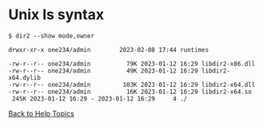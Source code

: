 # Unix ls syntax

```
$ dir2 --show mode,owner

drwxr-xr-x one234/admin        2023-02-08 17:44 runtimes

-rw-r--r-- one234/admin          79K 2023-01-12 16:29 libdir2-x86.dll
-rw-r--r-- one234/admin          49K 2023-01-12 16:29 libdir2-x64.dylib
-rw-r--r-- one234/admin         103K 2023-01-12 16:29 libdir2-x64.dll
-rw-r--r-- one234/admin          16K 2023-01-12 16:29 libdir2-x64.so
 245K 2023-01-12 16:29 - 2023-01-12 16:29     4 ./
 ```
 [Back to Help Topics](https://github.com/ck-yung/dir2cs/blob/main/docs/HELP.md)
